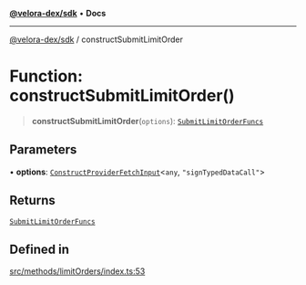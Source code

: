 [**@velora-dex/sdk**](../README.md) • **Docs**

***

[@velora-dex/sdk](../globals.md) / constructSubmitLimitOrder

# Function: constructSubmitLimitOrder()

> **constructSubmitLimitOrder**(`options`): [`SubmitLimitOrderFuncs`](../type-aliases/SubmitLimitOrderFuncs.md)

## Parameters

• **options**: [`ConstructProviderFetchInput`](../interfaces/ConstructProviderFetchInput.md)\<`any`, `"signTypedDataCall"`\>

## Returns

[`SubmitLimitOrderFuncs`](../type-aliases/SubmitLimitOrderFuncs.md)

## Defined in

[src/methods/limitOrders/index.ts:53](https://github.com/VeloraDEX/sdk/blob/master/src/methods/limitOrders/index.ts#L53)
